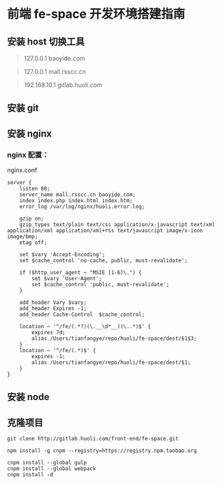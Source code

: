 # 前端 fe-space 开发环境搭建指南

## 安装 host 切换工具

>127.0.0.1 baoyide.com

>127.0.0.1 mall.rsscc.cn

>192.168.10.1 gitlab.huoli.com

## 安装 git

## 安装 nginx

### nginx 配置：

nginx.conf

```
server {
    listen 80;
    server_name mall.rsscc.cn baoyide.com;
    index index.php index.html index.htm;
    error_log /var/log/nginx/huoli.error.log;

    gzip on;
    gzip_types text/plain text/css application/x-javascript text/xml application/xml application/xml+rss text/javascript image/x-icon image/bmp;
    etag off;

    set $vary 'Accept-Encoding';
    set $cache_control 'no-cache, public, must-revalidate';

    if ($http_user_agent ~ "MSIE [1-6]\.") {
        set $vary 'User-Agent';
        set $cache_control 'public, must-revalidate';
    }

    add_header Vary $vary;
    add_header Expires -1;
    add_header Cache-Control  $cache_control;

    location ~ '^/fe/(.*?)(\.__\d*__)(\..*)$' {
        expires 7d;
        alias /Users/tianfangye/repo/huoli/fe-space/dest/$1$3;
    }
    location ~ '^/fe/(.*)$' {
        expires -1;
        alias /Users/tianfangye/repo/huoli/fe-space/dest/$1;
    }
}
```

## 安装 node

## 克隆项目

```shell
git clone http://gitlab.huoli.com/front-end/fe-space.git

npm install -g cnpm --registry=https://registry.npm.taobao.org

cnpm install --global gulp
cnpm install --global webpack
cnpm install -d  
```
